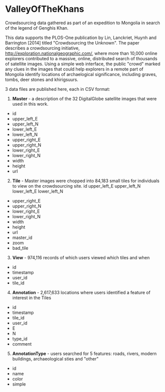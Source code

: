 ValleyOfTheKhans
================

Crowdsourcing data gathered as part of an expedition to Mongolia in search of the legend of Genghis Khan.

This data supports the PLOS-One publication by Lin, Lanckriet, Huynh and Barrington [2014] titled "Crowdsourcing the Unknown". The paper describes a crowdsourcing initiative, http://exploration.nationalgeographic.com/, where more than 10,000 online explorers contributed to a massive, online, distributed search of thousands of satellite images. Using a simple web interface, the public "crowd" marked any clues in the images that could help explorers in a remote part of Mongolia identify locations of archaelogical significance, including graves, tombs, deer stones and khirigsuurs.

3 data files are published here, each in CSV format:

1) **Master** - a description of the 32 DigitalGlobe satellite images that were used in this work.
- id
- upper_left_E
- upper_left_N
- lower_left_E
- lower_left_N
- upper_right_E
- upper_right_N
- lower_right_E
- lower_right_N
- width
- height
- url

2) **Tile** - Master images were chopped into 84,183 small tiles for individuals to view on the crowdsourcing site. 
  id
  upper_left_E
  upper_left_N
  lower_left_E
  lower_left_N
  - upper_right_E
  - upper_right_N
  - lower_right_E
  - lower_right_N
  - width
  - height
  - url
  - master_id
  - zoom
  - bad_tile

3) **View** - 974,116 records of which users viewed which tiles and when
- id
- timestamp
- user_id
- tile_id

4) **Annotation** - 2,617,633 locations where users identified a feature of interest in the Tiles
- id
- timestamp
- tile_id
- user_id
- E
- N
- type_id
- comment

5) **AnnotationType** - users searched for 5 features: roads, rivers, modern buildings, archaeological sties and "other"
- id
- name
- color
- simple

